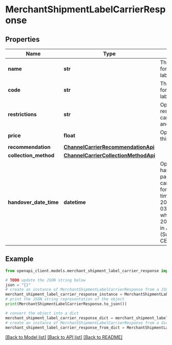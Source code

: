# MerchantShipmentLabelCarrierResponse


## Properties

Name | Type | Description | Notes
------------ | ------------- | ------------- | -------------
**name** | **str** | The channel&#39;s name for the shipping label carrier | [optional] 
**code** | **str** | The channel&#39;s code for the shipping label carrier | [optional] 
**restrictions** | **str** | Optional. Any restrictions on this carriers, e.g. weight and/or dimensions | [optional] 
**price** | **float** | Optional. Price for this shipping label | [optional] 
**recommendation** | [**ChannelCarrierRecommendationApi**](ChannelCarrierRecommendationApi.md) |  | [optional] 
**collection_method** | [**ChannelCarrierCollectionMethodApi**](ChannelCarrierCollectionMethodApi.md) |  | [optional] 
**handover_date_time** | **datetime** | Optional. When to handover the package to the carrier  It is in the ISO format including the timezone offset.  E.g. 2020-10-03T18:00:00+02:00  which is 3rd Oct 2020, at 18:00 PM in Amsterdam (Summer Time aka CEST: UTC +2:00 ) | [optional] 

## Example

```python
from openapi_client.models.merchant_shipment_label_carrier_response import MerchantShipmentLabelCarrierResponse

# TODO update the JSON string below
json = "{}"
# create an instance of MerchantShipmentLabelCarrierResponse from a JSON string
merchant_shipment_label_carrier_response_instance = MerchantShipmentLabelCarrierResponse.from_json(json)
# print the JSON string representation of the object
print(MerchantShipmentLabelCarrierResponse.to_json())

# convert the object into a dict
merchant_shipment_label_carrier_response_dict = merchant_shipment_label_carrier_response_instance.to_dict()
# create an instance of MerchantShipmentLabelCarrierResponse from a dict
merchant_shipment_label_carrier_response_from_dict = MerchantShipmentLabelCarrierResponse.from_dict(merchant_shipment_label_carrier_response_dict)
```
[[Back to Model list]](../README.md#documentation-for-models) [[Back to API list]](../README.md#documentation-for-api-endpoints) [[Back to README]](../README.md)


